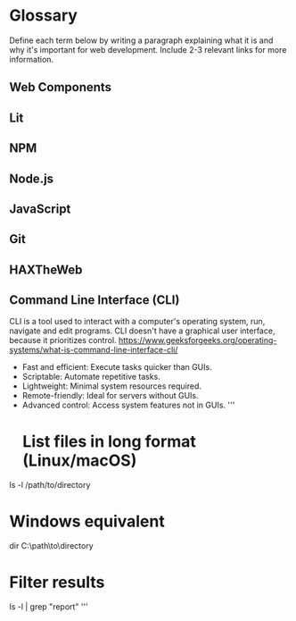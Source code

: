 # Glossary

Define each term below by writing a paragraph explaining what it is and why it's important for web development. Include 2-3 relevant links for more information.

## Web Components


## Lit


## NPM


## Node.js


## JavaScript


## Git


## HAXTheWeb


## Command Line Interface (CLI)
CLI is a tool used to interact with a computer's operating system, run, navigate and edit programs. CLI doesn't have a graphical user interface, because it prioritizes control. https://www.geeksforgeeks.org/operating-systems/what-is-command-line-interface-cli/ 
- Fast and efficient: Execute tasks quicker than GUIs.
- Scriptable: Automate repetitive tasks.
- Lightweight: Minimal system resources required.
- Remote-friendly: Ideal for servers without GUIs.
- Advanced control: Access system features not in GUIs.
  '''
  # List files in long format (Linux/macOS)
ls -l /path/to/directory

# Windows equivalent
dir C:\path\to\directory

# Filter results
ls -l | grep "report"
'''
